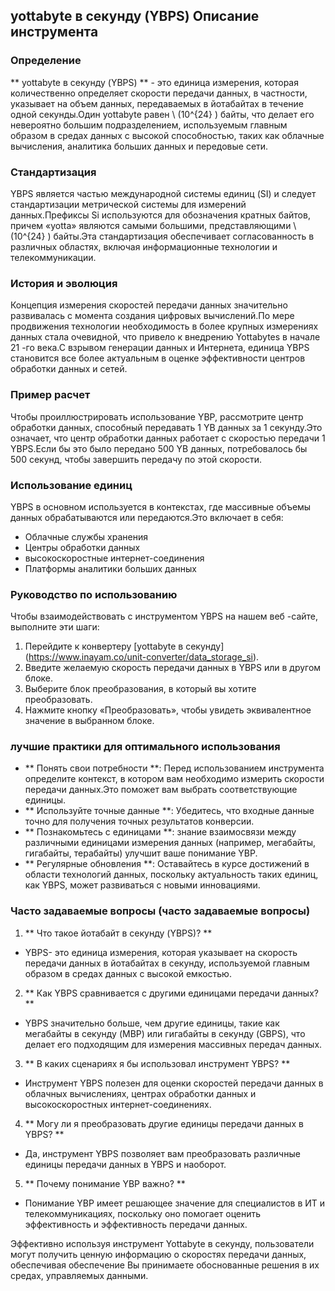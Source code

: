 ## yottabyte в секунду (YBPS) Описание инструмента

### Определение
** yottabyte в секунду (YBPS) ** - это единица измерения, которая количественно определяет скорости передачи данных, в частности, указывает на объем данных, передаваемых в йотабайтах в течение одной секунды.Один yottabyte равен \ (10^{24} \) байты, что делает его невероятно большим подразделением, используемым главным образом в средах данных с высокой способностью, таких как облачные вычисления, аналитика больших данных и передовые сети.

### Стандартизация
YBPS является частью международной системы единиц (SI) и следует стандартизации метрической системы для измерений данных.Префиксы Si используются для обозначения кратных байтов, причем «yotta» являются самыми большими, представляющими \ (10^{24} \) байты.Эта стандартизация обеспечивает согласованность в различных областях, включая информационные технологии и телекоммуникации.

### История и эволюция
Концепция измерения скоростей передачи данных значительно развивалась с момента создания цифровых вычислений.По мере продвижения технологии необходимость в более крупных измерениях данных стала очевидной, что привело к внедрению Yottabytes в начале 21 -го века.С взрывом генерации данных и Интернета, единица YBPS становится все более актуальным в оценке эффективности центров обработки данных и сетей.

### Пример расчет
Чтобы проиллюстрировать использование YBP, рассмотрите центр обработки данных, способный передавать 1 YB данных за 1 секунду.Это означает, что центр обработки данных работает с скоростью передачи 1 YBPS.Если бы это было передано 500 YB данных, потребовалось бы 500 секунд, чтобы завершить передачу по этой скорости.

### Использование единиц
YBPS в основном используется в контекстах, где массивные объемы данных обрабатываются или передаются.Это включает в себя:
- Облачные службы хранения
- Центры обработки данных
- высокоскоростные интернет-соединения
- Платформы аналитики больших данных

### Руководство по использованию
Чтобы взаимодействовать с инструментом YBPS на нашем веб -сайте, выполните эти шаги:
1. Перейдите к конвертеру [yottabyte в секунду] (https://www.inayam.co/unit-converter/data_storage_si).
2. Введите желаемую скорость передачи данных в YBPS или в другом блоке.
3. Выберите блок преобразования, в который вы хотите преобразовать.
4. Нажмите кнопку «Преобразовать», чтобы увидеть эквивалентное значение в выбранном блоке.

### лучшие практики для оптимального использования
- ** Понять свои потребности **: Перед использованием инструмента определите контекст, в котором вам необходимо измерить скорости передачи данных.Это поможет вам выбрать соответствующие единицы.
- ** Используйте точные данные **: Убедитесь, что входные данные точно для получения точных результатов конверсии.
- ** Познакомьтесь с единицами **: знание взаимосвязи между различными единицами измерения данных (например, мегабайты, гигабайты, терабайты) улучшит ваше понимание YBP.
- ** Регулярные обновления **: Оставайтесь в курсе достижений в области технологий данных, поскольку актуальность таких единиц, как YBPS, может развиваться с новыми инновациями.

### Часто задаваемые вопросы (часто задаваемые вопросы)

1. ** Что такое йотабайт в секунду (YBPS)? **
- YBPS- это единица измерения, которая указывает на скорость передачи данных в йотабайтах в секунду, используемой главным образом в средах данных с высокой емкостью.

2. ** Как YBPS сравнивается с другими единицами передачи данных? **
- YBPS значительно больше, чем другие единицы, такие как мегабайты в секунду (MBP) или гигабайты в секунду (GBPS), что делает его подходящим для измерения массивных передач данных.

3. ** В каких сценариях я бы использовал инструмент YBPS? **
- Инструмент YBPS полезен для оценки скоростей передачи данных в облачных вычислениях, центрах обработки данных и высокоскоростных интернет-соединениях.

4. ** Могу ли я преобразовать другие единицы передачи данных в YBPS? **
- Да, инструмент YBPS позволяет вам преобразовать различные единицы передачи данных в YBPS и наоборот.

5. ** Почему понимание YBP важно? **
- Понимание YBP имеет решающее значение для специалистов в ИТ и телекоммуникациях, поскольку оно помогает оценить эффективность и эффективность передачи данных.

Эффективно используя инструмент Yottabyte в секунду, пользователи могут получить ценную информацию о скоростях передачи данных, обеспечивая обеспечение Вы принимаете обоснованные решения в их средах, управляемых данными.